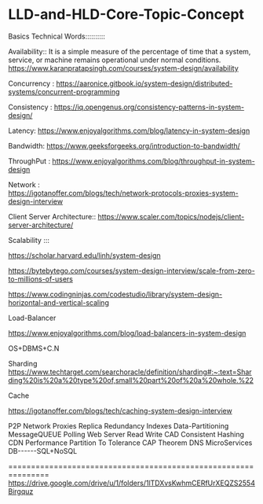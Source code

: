 # LLD-and-HLD-Core-Topic-Concept

Basics Technical Words::::::::::


Availability:: It is a simple measure of the percentage of time that a system, service, or machine remains operational under normal conditions.
https://www.karanpratapsingh.com/courses/system-design/availability



Concurrency :
https://aaronice.gitbook.io/system-design/distributed-systems/concurrent-programming


Consistency :
https://iq.opengenus.org/consistency-patterns-in-system-design/


Latency:
https://www.enjoyalgorithms.com/blog/latency-in-system-design


Bandwidth:
https://www.geeksforgeeks.org/introduction-to-bandwidth/


ThroughPut : 
https://www.enjoyalgorithms.com/blog/throughput-in-system-design


Network :  
https://igotanoffer.com/blogs/tech/network-protocols-proxies-system-design-interview



Client Server Architecture::
https://www.scaler.com/topics/nodejs/client-server-architecture/

Scalability :::

https://scholar.harvard.edu/linh/system-design


https://bytebytego.com/courses/system-design-interview/scale-from-zero-to-millions-of-users


https://www.codingninjas.com/codestudio/library/system-design-horizontal-and-vertical-scaling



Load-Balancer

https://www.enjoyalgorithms.com/blog/load-balancers-in-system-design


OS+DBMS+C.N

Sharding 
https://www.techtarget.com/searchoracle/definition/sharding#:~:text=Sharding%20is%20a%20type%20of,small%20part%20of%20a%20whole.%22


Cache

https://igotanoffer.com/blogs/tech/caching-system-design-interview


P2P Network
Proxies
Replica
Redundancy
Indexes
Data-Partitioning
MessageQUEUE
Polling
Web Server
Read Write
CAD
Consistent Hashing
CDN
Performance
Partition To Tolerance
CAP Theorem
DNS
MicroServices
DB------SQL+NoSQL


===============================================================
https://drive.google.com/drive/u/1/folders/1lTDXvsKwhmCERfUrXEQZS2554Birgquz






